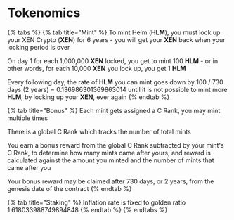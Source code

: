 # Tokenomics

{% tabs %}
{% tab title="Mint" %}
To mint Helm (**HLM**), you must lock up your XEN Crypto (**XEN**) for 6 years - you will get your **XEN** back when your locking period is over

On day 1 for each 1,000,000 **XEN** locked, you get to mint 100 **HLM** - or in other words, for each 10,000 **XEN** you lock up, you get 1 **HLM**

Every following day, the rate of **HLM** you can mint goes down by 100 / 730 days (2 years) = 0.136986301369863014 until it is not possible to mint more **HLM**, by locking up your **XEN**, ever again
{% endtab %}

{% tab title="Bonus" %}
Each mint gets assigned a C Rank, you may mint multiple times

There is a global C Rank which tracks the number of total mints

You earn a bonus reward from the global C Rank subtracted by your mint's C Rank, to determine how many mints came after yours, and reward is calculated against the amount you minted and the number of mints that came after you

Your bonus reward may be claimed after 730 days, or 2 years, from the genesis date of the contract
{% endtab %}

{% tab title="Staking" %}
Inflation rate is fixed to golden ratio 1.618033988749894848
{% endtab %}
{% endtabs %}
